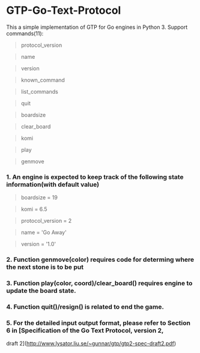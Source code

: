 # GTP-Go-Text-Protocol
This a simple implementation of GTP for Go engines in Python 3.
Support commands(11):
>protocol_version

>name

>version

>known_command

>list_commands

>quit

>boardsize

>clear_board

>komi

>play

>genmove


### 1. An engine is expected to keep track of the following state information(with default value)
>boardsize = 19

>komi = 6.5

>protocol_version = 2

>name = 'Go Away'

>version = '1.0'
### 2. Function genmove(color) requires code for determing where the next stone is to be put
### 3. Function play(color, coord)/clear_board() requires engine to update the board state.
### 4. Function quit()/resign() is related to end the game.
### 5. For the detailed input output format, please refer to Section 6 in [Specification of the Go Text Protocol, version 2,
draft 2](http://www.lysator.liu.se/~gunnar/gtp/gtp2-spec-draft2.pdf)
